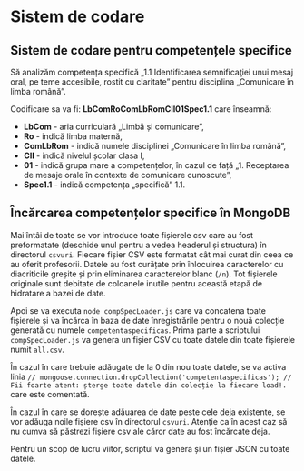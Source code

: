 # Sistem de codare

## Sistem de codare pentru competențele specifice

Să analizăm competența specifică „1.1 Identificarea semnificaţiei unui mesaj oral, pe teme accesibile, rostit cu claritate” pentru disciplina „Comunicare în limba română”.

Codificare sa va fi: **LbComRoComLbRomClI01Spec1.1** care înseamnă:

- **LbCom** - aria curriculară „Limbă și comunicare”,
- **Ro** - indică limba maternă,
- **ComLbRom** - indică numele disciplinei „Comunicare în limba română”,
- **ClI** - indică nivelul școlar clasa I,
- **01** - indică grupa mare a competențelor, în cazul de față „1. Receptarea de mesaje orale în contexte de comunicare cunoscute”,
- **Spec1.1** - indică competența „specifică” 1.1.

## Încărcarea competențelor specifice în MongoDB

Mai întâi de toate se vor introduce toate fișierele csv care au fost preformatate (deschide unul pentru a vedea headerul și structura) în directorul `csvuri`. Fiecare fișier CSV este formatat cât mai curat din ceea ce au oferit profesorii. Datele au fost curățate prin înlocuirea caracterelor cu diacriticile greșite și prin eliminarea caracterelor blanc (`/n`). Tot fișierele originale sunt debitate de coloanele inutile pentru această etapă de hidratare a bazei de date.

Apoi se va executa `node compSpecLoader.js` care va concatena toate fișierele și va încărca în baza de date înregistrările pentru o nouă colecție generată cu numele `competentaspecificas`. Prima parte a scriptului `compSpecLoader.js` va genera un fișier CSV cu toate datele din toate fișierele numit `all.csv`.

În cazul în care trebuie adăugate de la 0 din nou toate datele, se va activa linia `// mongoose.connection.dropCollection('competentaspecificas'); // Fii foarte atent: șterge toate datele din colecție la fiecare load!.` care este comentată.

În cazul în care se dorește adăuarea de date peste cele deja existente, se vor adăuga noile fișiere csv în directorul `csvuri`. Atenție ca în acest caz să nu cumva să păstrezi fișiere csv ale căror date au fost încărcate deja.

Pentru un scop de lucru viitor, scriptul va genera și un fișier JSON cu toate datele.